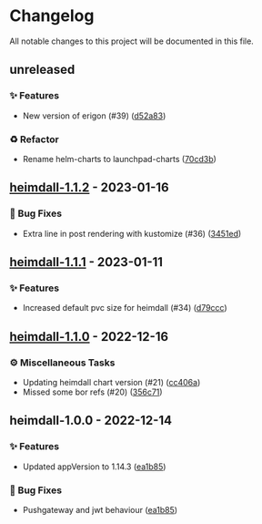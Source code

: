 # Changelog

All notable changes to this project will be documented in this file.

## unreleased

### <!-- 0 -->✨ Features

- New version of erigon (#39) ([d52a83](https://github.com/graphops/launchpad-charts/commit/d52a83acd7fd9513ea19e5455851d2c787bef600))

### <!-- 2 -->♻️ Refactor

- Rename helm-charts to launchpad-charts ([70cd3b](https://github.com/graphops/launchpad-charts/commit/70cd3b7aed214e314ec0534bf845d687efab41d8))

## [heimdall-1.1.2](https://github.com/graphops/launchpad-charts/compare/heimdall-1.1.1...heimdall-1.1.2) - 2023-01-16

### <!-- 1 -->🐛 Bug Fixes

- Extra line in post rendering with kustomize (#36) ([3451ed](https://github.com/graphops/launchpad-charts/commit/3451edb8cb1bce2a0f0b9a517b9e3262e8c77395))

## [heimdall-1.1.1](https://github.com/graphops/launchpad-charts/compare/heimdall-1.1.0...heimdall-1.1.1) - 2023-01-11

### <!-- 0 -->✨ Features

- Increased default pvc size for heimdall (#34) ([d79ccc](https://github.com/graphops/launchpad-charts/commit/d79ccc5ca3ed17e031859a95f86a92ad9435283f))

## [heimdall-1.1.0](https://github.com/graphops/launchpad-charts/compare/heimdall-1.0.0...heimdall-1.1.0) - 2022-12-16

### <!-- 7 -->⚙️ Miscellaneous Tasks

- Updating heimdall chart version (#21) ([cc406a](https://github.com/graphops/launchpad-charts/commit/cc406a665047430f26fbaa2519750f51daa98cea))
- Missed some bor refs (#20) ([356c71](https://github.com/graphops/launchpad-charts/commit/356c713f6eb2804bd511bfa37d5014c7b44b2068))

## heimdall-1.0.0 - 2022-12-14

### <!-- 0 -->✨ Features

- Updated appVersion to 1.14.3 ([ea1b85](https://github.com/graphops/launchpad-charts/commit/ea1b85ee9735678272dc8ce82e76457b42edd092))

### <!-- 1 -->🐛 Bug Fixes

- Pushgateway and jwt behaviour ([ea1b85](https://github.com/graphops/launchpad-charts/commit/ea1b85ee9735678272dc8ce82e76457b42edd092))

